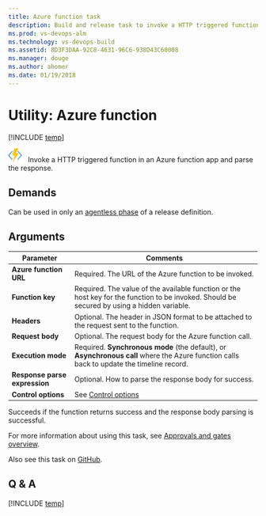 ```yaml
---
title: Azure function task 
description: Build and release task to invoke a HTTP triggered function in an Azure function app and parse the response in VSTS and TFS
ms.prod: vs-devops-alm
ms.technology: vs-devops-build
ms.assetid: 8D3F3DAA-92C8-4631-96C6-938D43C60008
ms.manager: douge
ms.author: ahomer
ms.date: 01/19/2018
---
```


# Utility: Azure function

[!INCLUDE [temp](../../_shared/version-tfs-2015-update.md)]

![icon](_img/azure-function.png) &nbsp; Invoke a HTTP triggered function in an Azure function app and parse the response.

## Demands

Can be used in only an [agentless phase](../../concepts/process/phases.md#agentless-phase) of a release definition.

## Arguments

| Parameter | Comments |
| --- | --- |
| **Azure function URL** | Required. The URL of the Azure function to be invoked. |
| **Function key** | Required. The value of the available function or the host key for the function to be invoked. Should be secured by using a hidden variable. |
| **Headers** | Optional. The header in JSON format to be attached to the request sent to the function. |
| **Request body** | Optional. The request body for the Azure function call. |
| **Execution mode** | Required. **Synchronous mode** (the default), or **Asynchronous call** where the Azure function calls back to update the timeline record. |
| **Response parse expression** | Optional. How to parse the response body for success. |
| **Control options** | See [Control options](../../concepts/process/tasks.md#controloptions) |

Succeeds if the function returns success and the response body parsing is successful.

For more information about using this task, see [Approvals and gates overview](../../concepts/definitions/release/approvals/index.md).

Also see this task on [GitHub](https://github.com/Microsoft/vsts-tasks/tree/master/Tasks/AzureFunction).

## Q & A

<!-- BEGINSECTION class="md-qanda" -->

[!INCLUDE [temp](../../_shared/qa-versions.md)]

<!-- ENDSECTION -->
